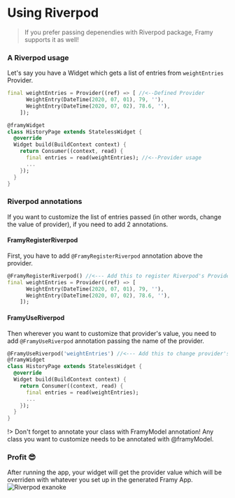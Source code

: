 # Using Riverpod

> If you prefer passing depenendies with Riverpod package, Framy supports it as well!

### A Riverpod usage

Let's say you have a Widget which gets a list of entries from `weightEntries` Provider.
```dart
final weightEntries = Provider((ref) => [ //<--Defined Provider
      WeightEntry(DateTime(2020, 07, 01), 79, ''),
      WeightEntry(DateTime(2020, 07, 02), 78.6, ''),
    ]);

@framyWidget
class HistoryPage extends StatelessWidget {
  @override
  Widget build(BuildContext context) {
    return Consumer((context, read) {
      final entries = read(weightEntries); //<--Provider usage
      ...
    });
  }
}
```

### Riverpod annotations
If you want to customize the list of entries passed (in other words, change the value of provider), if you need to add 2 annotations.  

#### FramyRegisterRiverpod
First, you have to add `@FramyRegisterRiverpod` annotation above the provider.
```dart
@FramyRegisterRiverpod() //<--- Add this to register Riverpod's Provider
final weightEntries = Provider((ref) => [ 
      WeightEntry(DateTime(2020, 07, 01), 79, ''),
      WeightEntry(DateTime(2020, 07, 02), 78.6, ''),
    ]);
```

#### FramyUseRiverpod
Then wherever you want to customize that provider's value, you need to add `@FramyUseRiverpod` annotation passing the name of the provider.
```dart
@FramyUseRiverpod('weightEntries') //<--- Add this to change provider's value
@framyWidget
class HistoryPage extends StatelessWidget {
  @override
  Widget build(BuildContext context) {
    return Consumer((context, read) {
      final entries = read(weightEntries);
      ...
    });
  }
}
```

!> Don't forget to annotate your class with FramyModel annotation! Any class you want to customize needs to be annotated with @framyModel.

### Profit 😎
After running the app, your widget will get the provider value which will be overriden with whatever you set up in the generated Framy App.
![Riverpod exanoke](https://user-images.githubusercontent.com/16286046/87152825-b5505a80-c2b6-11ea-8f07-3018922eb7ed.gif)

